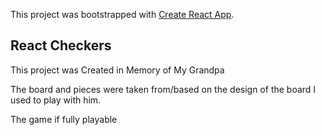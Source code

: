 This project was bootstrapped with [Create React App](https://github.com/facebook/create-react-app).

## React Checkers

This project was Created in Memory of My Grandpa

The board and pieces were taken from/based on the design of the board I used to play with him.

The game if fully playable
